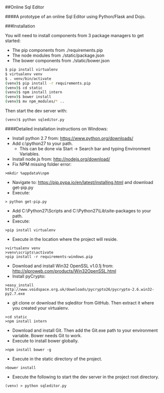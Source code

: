 ##Online Sql Editor

####A prototype of an online Sql Editor using Python/Flask and Dojo.

###Installation

You will need to install components from 3 package managers to get started:

* The pip components from ./requirements.pip
* The node modules from ./static/package.json
* The bower components from ./static/bower.json

```bash
$ pip install virtualenv
$ virtualenv venv
$ . venv/bin/activate
(venv)$ pip install -r requirements.pip
(venv)$ cd static
(venv)$ npm install intern
(venv)$ bower install
(venv)$ mv npm_modules/* ..
```

Then start the dev server with:

```
(venv)$ python sqleditor.py
```

####Detailed installation instructions on Windows:
* Install python 2.7 from: https://www.python.org/downloads/
* Add c:\python27 to your path. 
  * This can be done via Start -> Search bar and typing Environment Variables.
* Install node.js from: http://nodejs.org/download/ 
* Fix NPM missing folder error:
```
>mkdir %appdata%\npm
```
* Navigate to: https://pip.pypa.io/en/latest/installing.html and download get-pip.py
* Execute:
```
> python get-pip.py
```
* Add C:\Python27\Scripts and C:\Python27\Lib\site-packages to your path.
* Execute:
```
>pip install virtualenv
```
* Execute in the location where the project will reside.
```
>virtualenv venv
>venv\scripts\activate
>pip install -r requirements-windows.pip
```
* Download and install Win32 OpenSSL v1.0.1j from:
http://slproweb.com/products/Win32OpenSSL.html
* Install pyCrypto:
```
>easy_install http://www.voidspace.org.uk/downloads/pycrypto26/pycrypto-2.6.win32-py2.7.exe
```
* git clone or download the sqleditor from GitHub. Then extract it where you created your virtualenv.
```
>cd static
>npm install intern
```
* Download and install Git. Then add the Git.exe path to your environment variable. Bower needs Git to work.
* Execute to install bower globally.
```
>npm install bower -g
```
* Execute in the static directory of the project.
```
>bower install
```
* Execute the following to start the dev server in the project root directory.
```
(venv) > python sqleditor.py
```
